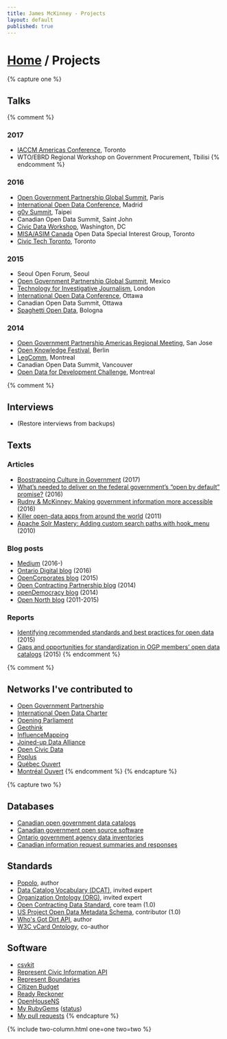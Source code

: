 ```yaml
---
title: James McKinney - Projects
layout: default
published: true
---
```


# [Home](/) / Projects

{% capture one %}
## Talks

{% comment %}
### 2017

* [IACCM Americas Conference](http://www2.iaccm.com/americas/), Toronto
* WTO/EBRD Regional Workshop on Government Procurement, Tbilisi
{% endcomment %}

### 2016

* [Open Government Partnership Global Summit](https://en.ogpsummit.org/), Paris
* [International Open Data Conference](https://internationalopendataconfer2016.sched.com/), Madrid
* [g0v Summit](http://summit.g0v.tw/2016/), Taipei
* Canadian Open Data Summit, Saint John
* [Civic Data Workshop](https://www.youtube.com/watch?v=-OrOqTKZ7mQ), Washington, DC
* [MISA/ASIM Canada](http://www.misa-asim.ca/) Open Data Special Interest Group, Toronto
* [Civic Tech Toronto](http://civictech.ca/2016/01/20/hacknight-25-jan-19/), Toronto

### 2015

* Seoul Open Forum, Seoul
* [Open Government Partnership Global Summit](https://ogpsummit2015.sched.com/), Mexico
* [Technology for Investigative Journalism](http://www.influencemapping.org/workshop/), London
* [International Open Data Conference](https://internationalopendataconfer2015.sched.com/), Ottawa
* Canadian Open Data Summit, Ottawa
* [Spaghetti Open Data](http://www.spaghettiopendata.org/page/benvenut-sod15), Bologna

### 2014

* [Open Government Partnership Americas Regional Meeting](https://www.opengovpartnership.org/about/news-and-events/2014-americas-regional-meeting-reuni-n-regional-de-las-am-ricas), San Jose
* [Open Knowledge Festival](http://2014.okfestival.org/), Berlin
* [LegComm](http://www.sliq.com/legcomm2014.html), Montreal
* Canadian Open Data Summit, Vancouver
* [Open Data for Development Challenge](https://opendatadevelopmentchalleng2014.sched.com/), Montreal

{% comment %}
## Interviews

* (Restore interviews from backups)

## Texts

### Articles

* [Boostrapping Culture in Government](http://www.cpsrenewal.ca/2017/06/bootstrapping-culture-in-government.html) (2017)
* [What’s needed to deliver on the federal government’s “open by default” promise?](http://policyoptions.irpp.org/magazines/march-2016/whats-needed-to-deliver-on-the-federal-governments-open-by-default-promise/) (2016)
* [Rudny & McKinney: Making government information more accessible](http://nationalpost.com/opinion/rudny-mckinney-making-government-information-more-accessible/wcm/35ea360f-a5a9-4609-b984-bd17d2864844) (2016)
* [Killer open-data apps from around the world](http://montrealouvert.net/2011/02/09/killer-open-data-apps-from-around-the-world/) (2011)
* [Apache Solr Mastery: Adding custom search paths with hook_menu](https://evolvingweb.ca/blog/apache-solr-mastery-adding-custom-search-paths-hook-menu) (2010)

### Blog posts

* [Medium](https://medium.com/@jpmckinney/latest) (2016-) <i class="fa fa-medium" aria-hidden="true"></i>
* [Ontario Digital blog](https://medium.com/@jpmckinney.ontario/latest) (2016)
* [OpenCorporates blog](https://blog.opencorporates.com/author/jpmckinney/) (2015)
* [Open Contracting Partnership blog](https://www.open-contracting.org/author/james/) (2014)
* [openDemocracy blog](https://www.opendemocracy.net/author/james-mckinney) (2014)
* [Open North blog](https://duckduckgo.com/?q=site%3Aopennorth.ca+%22by+james+mckinney%22) (2011-2015)

### Reports

* [Identifying recommended standards and best practices for open data](http://bit.ly/odwgstandards2) (2015)
* [Gaps and opportunities for standardization in OGP members’ open data catalogs](http://bit.ly/odwgstandards1) (2015)
{% endcomment %}

{% comment %}
## Networks I've contributed to

* [Open Government Partnership](https://www.opengovpartnership.org/)
* [International Open Data Charter](http://opendatacharter.net/)
* [Opening Parliament](https://openingparliament.org/)
* [Geothink](http://geothink.ca/)
* [InfluenceMapping](http://www.influencemapping.org/)
* [Joined-up Data Alliance](http://juds.joinedupdata.org/)
* [Open Civic Data](http://docs.opencivicdata.org/)
* [Poplus](http://poplus.org/)
* [Québec Ouvert](http://www.quebecouvert.org/)
* [Montréal Ouvert](http://montrealouvert.net/)
{% endcomment %}
{% endcapture %}

{% capture two %}
## Databases

* [Canadian open government data catalogs](https://github.com/jpmckinney/open_data_canada)
* [Canadian government open source software](https://github.com/jpmckinney/open_source_canada)
* [Ontario government agency data inventories](https://github.com/jpmckinney/ontario_agency_data_inventories)
* [Canadian information request summaries and responses](https://github.com/jpmckinney/information_request_summaries_and_responses)

## Standards

* [Popolo](http://www.popoloproject.com/), author
* [Data Catalog Vocabulary (DCAT)](https://www.w3.org/TR/vocab-dcat/), invited expert
* [Organization Ontology (ORG)](https://www.w3.org/TR/vocab-org/), invited expert
* [Open Contracting Data Standard](http://standard.open-contracting.org/), core team (1.0)
* [US Project Open Data Metadata Schema](https://project-open-data.cio.gov/v1.1/schema/), contributor (1.0)
* [Who's Got Dirt API](http://www.influencemapping.org/work/whosgotdirt/), author
* [W3C vCard Ontology](https://www.w3.org/TR/vcard-rdf/), co-author

## Software

* [csvkit](https://github.com/wireservice/csvkit)
* [Represent Civic Information API](http://represent.opennorth.ca/)
* [Represent Boundaries](http://represent.poplus.org/)
* [Citizen Budget](http://www.citizenbudget.com/)
* [Ready Reckoner](http://www.readyreckoner.ca/)
* [OpenHouseNS](http://www.openhousens.ca/)
* [My RubyGems](https://rubygems.org/profiles/jpmckinney) ([status](http://jpmckinney.github.io/))
* [My pull requests](https://github.com/pulls?q=is%3Apr+author%3Ajpmckinney+is%3Aclosed)
{% endcapture %}

{% include two-column.html one=one two=two %}
